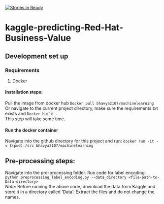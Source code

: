 [![Stories in Ready](https://badge.waffle.io/BhavyaLight/kaggle-predicting-Red-Hat-Business-Value.png?label=ready&title=Ready)](https://waffle.io/BhavyaLight/kaggle-predicting-Red-Hat-Business-Value)
# kaggle-predicting-Red-Hat-Business-Value

## Development set up

### Requirements
1. Docker
#### Installation steps:
Pull the image from docker hub 
`Docker pull bhavya2107/machinelearning`  
Or navigate to the current project directory, make sure the requirements.txt exists and 
`Docker build .`  
This step will take some time.  

#### Run the docker container
Navigate into the github directory for this project and run: 
`docker run -it -v $(pwd):/src bhavya2107/machinelearning`  

## Pre-processing steps:
Navigate into the pre-processing folder. 
Run code for label encoding:  
`python preprocessing_label_encoding.py --data_directory <file-path-to-Data-directory>`  
*Note*: Before running the above code, download the data from Kaggle and store it in a directory called 'Data'. Extract the files and do not change the names.
